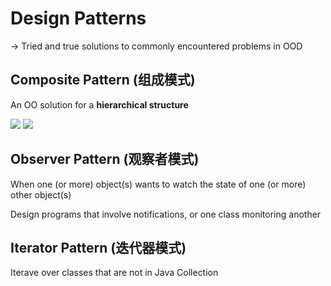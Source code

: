 # Design Patterns

-> Tried and true solutions to commonly encountered problems in OOD

## Composite Pattern (组成模式)

An OO solution for a **hierarchical structure**

<img src="https://github.com/Ziang-Lu/edX-Software-Object-Oriented-Design/blob/master/3-Design%20Patterns/1-Composite%20Pattern/Composite%20Pattern.png?raw=true">

<img src="https://github.com/Ziang-Lu/edX-Software-Object-Oriented-Design/blob/master/3-Design%20Patterns/1-Composite%20Pattern/Topic-Lecture-Video%20Example.png?raw=true">

## Observer Pattern (观察者模式)

When one (or more) object(s) wants to watch the state of one (or more) other object(s)

Design programs that involve notifications, or one class monitoring another

## Iterator Pattern (迭代器模式)

Iterave over classes that are not in Java Collection